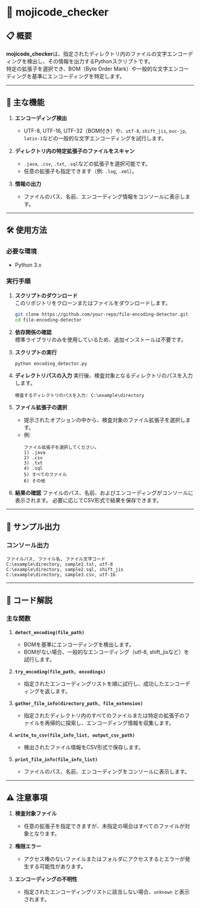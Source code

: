 
# 📂 mojicode_checker

## 📋 概要
**mojicode_checker**は、指定されたディレクトリ内のファイルの文字エンコーディングを検出し、その情報を出力するPythonスクリプトです。  
特定の拡張子を選択でき、BOM（Byte Order Mark）や一般的な文字エンコーディングを基準にエンコーディングを特定します。

---

## 🚀 主な機能
1. **エンコーディング検出**
   - UTF-8, UTF-16, UTF-32（BOM付き）や、`utf-8`, `shift_jis`, `euc-jp`, `latin-1`などの一般的な文字エンコーディングを試行します。

2. **ディレクトリ内の特定拡張子のファイルをスキャン**
   - `.java`, `.csv`, `.txt`, `.sql`などの拡張子を選択可能です。
   - 任意の拡張子も指定できます（例: `.log`, `.xml`）。

3. **情報の出力**
   - ファイルのパス、名前、エンコーディング情報をコンソールに表示します。

---

## 🛠️ 使用方法

### 必要な環境
- Python 3.x

### 実行手順
1. **スクリプトのダウンロード**  
   このリポジトリをクローンまたはファイルをダウンロードします。
   ```bash
   git clone https://github.com/your-repo/file-encoding-detector.git
   cd file-encoding-detector
   ```

2. **依存関係の確認**  
   標準ライブラリのみを使用しているため、追加インストールは不要です。

3. **スクリプトの実行**
   ```bash
   python encoding_detector.py
   ```

4. **ディレクトリパスの入力**
   実行後、検査対象となるディレクトリのパスを入力します。
   ```
   検査するディレクトリのパスを入力: C:\example\directory
   ```

5. **ファイル拡張子の選択**
   - 提示されたオプションの中から、検査対象のファイル拡張子を選択します。
   - 例:
     ```
     ファイル拡張子を選択してください。
     1) .java
     2) .csv
     3) .txt
     4) .sql
     5) すべてのファイル
     6) その他
     ```

6. **結果の確認**
   ファイルのパス、名前、およびエンコーディングがコンソールに表示されます。
   必要に応じてCSV形式で結果を保存できます。

---

## 📂 サンプル出力

### コンソール出力
```
ファイルパス, ファイル名, ファイル文字コード
C:\example\directory, sample1.txt, utf-8
C:\example\directory, sample2.sql, shift_jis
C:\example\directory, sample3.csv, utf-16
```

---

## 📄 コード解説

### 主な関数
1. **`detect_encoding(file_path)`**
   - BOMを基準にエンコーディングを検出します。
   - BOMがない場合、一般的なエンコーディング（utf-8, shift_jisなど）を試行します。

2. **`try_encoding(file_path, encodings)`**
   - 指定されたエンコーディングリストを順に試行し、成功したエンコーディングを返します。

3. **`gather_file_info(directory_path, file_extension)`**
   - 指定されたディレクトリ内のすべてのファイルまたは特定の拡張子のファイルを再帰的に探索し、エンコーディング情報を収集します。

4. **`write_to_csv(file_info_list, output_csv_path)`**
   - 検出されたファイル情報をCSV形式で保存します。

5. **`print_file_info(file_info_list)`**
   - ファイルのパス、名前、エンコーディングをコンソールに表示します。

---

## ⚠️ 注意事項
1. **検査対象ファイル**
   - 任意の拡張子を指定できますが、未指定の場合はすべてのファイルが対象となります。

2. **権限エラー**
   - アクセス権のないファイルまたはフォルダにアクセスするとエラーが発生する可能性があります。

3. **エンコーディングの不明性**
   - 指定されたエンコーディングリストに該当しない場合、`unknown` と表示されます。
